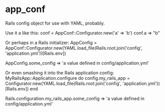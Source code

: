 app_conf
============
Rails config object for use with YAML, probably.

Use it a like this:
   conf = AppConf::Configurator.new('a' => 'b')
   conf.a
    => "b"

Or perhaps in a Rails initializer:
   AppConfig = AppConf::Configurator.new(YAML.load_file(Rails.root.join('config', 'application.yml'))[Rails.env])

   AppConfig.some_config
    => 'a value defined in config/application.yml'

Or even smashing it into the Rails application config:
   MyRailsApp::Application.configure do
     config.my_rails_app = Configurator.new(YAML.load_file(Rails.root.join('config', 'application.yml'))[Rails.env])
   end

   Rails.configuration.my_rails_app.some_config
    => 'a value defined in config/application.yml'


